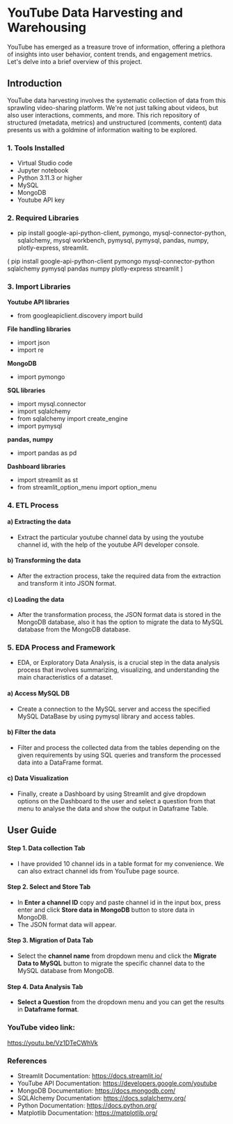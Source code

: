 # YouTube Data Harvesting and Warehousing

YouTube has emerged as a treasure trove of information, offering a plethora of insights into user behavior, content trends, and engagement metrics. Let's delve into a brief overview of this project.

## Introduction

YouTube data harvesting involves the systematic collection of data from this sprawling video-sharing platform. We're not just talking about videos, but also user interactions, comments, and more. This rich repository of structured (metadata, metrics) and unstructured (comments, content) data presents us with a goldmine of information waiting to be explored.

### 1. Tools Installed

* Virtual Studio code
* Jupyter notebook
* Python 3.11.3 or higher
* MySQL
* MongoDB
* Youtube API key

### 2. Required Libraries

* pip install google-api-python-client, pymongo, mysql-connector-python, sqlalchemy, mysql workbench, pymysql, pymysql, pandas, numpy, 
  plotly-express, streamlit.
  
 ( pip install google-api-python-client pymongo mysql-connector-python sqlalchemy pymysql pandas numpy plotly-express streamlit )
 
### 3. Import Libraries

**Youtube API libraries**
* from googleapiclient.discovery import build

**File handling libraries**
* import json
* import re

**MongoDB**
* import pymongo

**SQL libraries**
* import mysql.connector
* import sqlalchemy
* from sqlalchemy import create_engine
* import pymysql

**pandas, numpy**
* import pandas as pd

**Dashboard libraries**
* import streamlit as st
* from streamlit_option_menu import option_menu

### 4. ETL Process

#### a) Extracting the data

* Extract the particular youtube channel data by using the youtube channel id, with the help of the youtube API developer console.

#### b) Transforming the data

* After the extraction process, take the required data from the extraction and transform it into JSON format.

#### c) Loading the data 

* After the transformation process, the JSON format data is stored in the MongoDB database, also it has the option to migrate the data to MySQL database from the MongoDB database.

### 5. EDA Process and Framework

* EDA, or Exploratory Data Analysis, is a crucial step in the data analysis process that involves summarizing, visualizing, and understanding the main characteristics of a dataset.

#### a) Access MySQL DB 

* Create a connection to the MySQL server and access the specified MySQL DataBase by using pymysql library and access tables.

#### b) Filter the data

* Filter and process the collected data from the tables depending on the given requirements by using SQL queries and transform the processed data into a DataFrame format.

#### c) Data Visualization 

* Finally, create a Dashboard by using Streamlit and give dropdown options on the Dashboard to the user and select a question from that menu to analyse the data and show the output in Dataframe Table.


## User Guide

#### Step 1. Data collection Tab

* I have provided 10 channel ids in a table format for my convenience. We can also extract channel ids from YouTube page source.

#### Step 2. Select and Store Tab

* In **Enter a channel ID** copy and paste channel id in the input box, press enter and click **Store data in MongoDB** button to store data in MongoDB.
* The JSON format data will appear.

#### Step 3. Migration of Data Tab

* Select the **channel name** from dropdown menu and click the **Migrate Data to MySQL** button to migrate the specific channel data to the MySQL database from MongoDB.

#### Step 4. Data Analysis Tab

* **Select a Question** from the dropdown menu and you can get the results in **Dataframe format**.

### YouTube video link: 
https://youtu.be/Vz1DTeCWhVk

### References

* Streamlit Documentation: https://docs.streamlit.io/
* YouTube API Documentation: https://developers.google.com/youtube
* MongoDB Documentation: https://docs.mongodb.com/
* SQLAlchemy Documentation: https://docs.sqlalchemy.org/
* Python Documentation: https://docs.python.org/
* Matplotlib Documentation: https://matplotlib.org/
